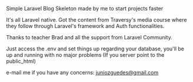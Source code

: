 Simple Laravel Blog Skeleton made by me to start projects faster

It's all Laravel native. Got the content from Traversy's media course where they follow through Laravel's framework and Auth functionalities.

Thanks to teacher Brad and all the support from Laravel Community.

Just access the .env and set things up regarding your database, you'll be up and running with no major problems (If you server point to the public_html)

e-mail me if you have any concerns: juniozguedes@gmail.com

